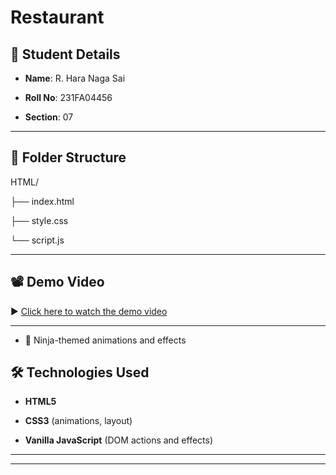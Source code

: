 
# Restaurant

## 📌 Student Details



- **Name**: R. Hara Naga Sai  

- **Roll No**: 231FA04456

- **Section**: 07  



---



## 📂 Folder Structure

HTML/

├── index.html 

├── style.css

└── script.js 



---



## 📽️ Demo Video



▶️ [Click here to watch the demo video](https://drive.google.com/file/d/1puz0mEaFMlaI3lRgicF07l6pmGjjeDdq/view?usp=sharing)



---

- 🌙 Ninja-themed animations and effects  



## 🛠️ Technologies Used

- **HTML5**  

- **CSS3** (animations, layout)  

- **Vanilla JavaScript** (DOM actions and effects)

---

---
